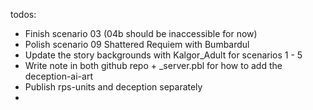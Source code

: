 todos:

- Finish scenario 03 (04b should be inaccessible for now)
- Polish scenario 09 Shattered Requiem with Bumbardul
- Update the story backgrounds with Kalgor_Adult for scenarios 1 - 5
- Write note in both github repo + _server.pbl for how to add the deception-ai-art
- Publish rps-units and deception separately
- 